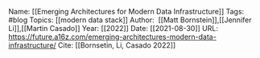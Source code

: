 Name: [[Emerging Architectures for Modern Data Infrastructure]]
Tags: #blog
Topics: [[modern data stack]]
Author:  [[Matt Bornstein]],[[Jennifer Li]],[[Martin Casado]]
Year: [[2022]]
Date: [[2021-08-30]]
URL: https://future.a16z.com/emerging-architectures-modern-data-infrastructure/
Cite: [[Bornsetin, Li, Casado 2022]]